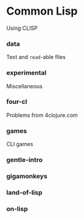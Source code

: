 # Common Lisp

Using CLISP

### data

Text and `read`-able files

### experimental

Miscellaneous

### four-cl

Problems from 4clojure.com

### games

CLI games

### gentle-intro

### gigamonkeys

### land-of-lisp

### on-lisp

